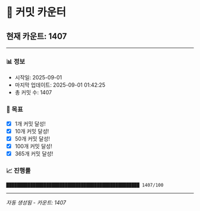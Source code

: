 # 🔢 커밋 카운터

## 현재 카운트: 1407

---

### 📊 정보
- 시작일: 2025-09-01
- 마지막 업데이트: 2025-09-01 01:42:25
- 총 커밋 수: 1407

### 🎯 목표
- [x] 1개 커밋 달성!
- [x] 10개 커밋 달성!
- [x] 50개 커밋 달성!
- [x] 100개 커밋 달성!
- [x] 365개 커밋 달성!

### 📈 진행률
```
██████████████████████████████████████████████████ 1407/100
```

---
*자동 생성됨 - 카운트: 1407*
